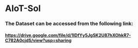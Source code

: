 # AIoT-Sol

### The Dataset can be accessed from the following link:
#### https://drive.google.com/file/d/1IDfYy5JgSK2U87hXOhkR7-C782A0cjdS/view?usp=sharing
